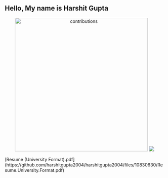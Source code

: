 ## Hello, My name is Harshit Gupta
<p align="center">
<img alt="contributions" width="420.74px" src="https://github-readme-stats-git-masterrstaa-rickstaa.vercel.app/api?username=harshitgupta2004&theme=tokyonight&show_icons=true" width="420.74px">
<!-- <img src="https://github-readme-stats.vercel.app/api/top-langs/?username=harshitgupta2004&layout=compact&theme=tokyonight" width="372.67px"> -->
<!-- <img src="http://github-profile-summary-cards.vercel.app/api/cards/most-commit-language?username=harshitgupta2004&theme=tokyonight" width="364px"> -->
<img src="http://github-profile-summary-cards.vercel.app/api/cards/profile-details?username=harshitgupta2004&theme=tokyonight">
</p>
[Resume (University Format).pdf](https://github.com/harshitgupta2004/harshitgupta2004/files/10830630/Resume.University.Format.pdf)
